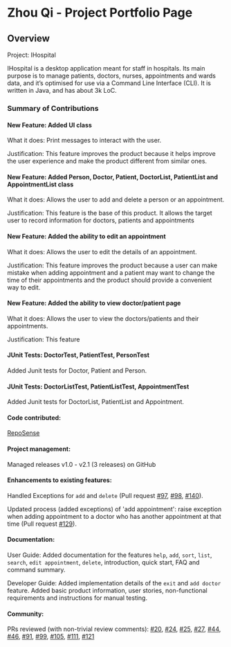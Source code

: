 # Zhou Qi - Project Portfolio Page

## Overview
Project: IHospital

IHospital is a desktop application meant for staff in hospitals.
Its main purpose is to manage patients, doctors, nurses, appointments and wards data,
and it’s optimised for use via a Command Line Interface (CLI).
It is written in Java, and has about 3k LoC.

### Summary of Contributions
#### New Feature: Added UI class
What it does: Print messages to interact with the user.

Justification: This feature improves the product because it helps improve the user 
experience and make the product different from similar ones.

#### New Feature: Added Person, Doctor, Patient, DoctorList, PatientList and AppointmentList class
What it does: Allows the user to add and delete a person or an appointment.

Justification: This feature is the base of this product. It allows the target user to record information
for doctors, patients and appointments

#### New Feature: Added the ability to edit an appointment
What it does: Allows the user to edit the details of an appointment.

Justification: This feature improves the product because a user can make mistake
when adding appointment and a patient may want to change the time of their appointments
and the product should provide a convenient way to edit.

#### New Feature: Added the ability to view doctor/patient page
What it does: Allows the user to view the doctors/patients and their appointments.

Justification: This feature

#### JUnit Tests: DoctorTest, PatientTest, PersonTest
Added Junit tests for Doctor, Patient and Person.

#### JUnit Tests: DoctorListTest, PatientListTest, AppointmentTest
Added Junit tests for DoctorList, PatientList and Appointment.

#### Code contributed:
[RepoSense](https://nus-cs2113-ay2122s2.github.io/tp-dashboard/?search=&sort=groupTitle&sortWithin=title&timeframe=commit&mergegroup=&groupSelect=groupByRepos&breakdown=true&checkedFileTypes=docs~functional-code~test-code~other&since=2022-02-18&tabOpen=true&tabType=authorship&tabAuthor=cczhouqi&tabRepo=AY2122S2-CS2113-T11-2%2Ftp%5Bmaster%5D&authorshipIsMergeGroup=false&authorshipFileTypes=docs~functional-code~test-code&authorshipIsBinaryFileTypeChecked=false)

#### Project management:
Managed releases v1.0 - v2.1 (3 releases) on GitHub

#### Enhancements to existing features:
Handled Exceptions for `add` and `delete` (Pull request [#97](https://github.com/AY2122S2-CS2113-T11-2/tp/pull/97), [#98](https://github.com/AY2122S2-CS2113-T11-2/tp/pull/98), [#140](https://github.com/AY2122S2-CS2113-T11-2/tp/pull/140)).

Updated process (added exceptions) of 'add appointment': raise exception when adding
appointment to a doctor who has another appointment at that time (Pull request [#129](https://github.com/AY2122S2-CS2113-T11-2/tp/pull/129)).

#### Documentation:
User Guide: 
Added documentation for the features `help`, `add`, `sort`, `list`, `search`, `edit appointment`, `delete`, 
introduction, quick start, FAQ and command summary.

Developer Guide:
Added implementation details of the `exit` and `add doctor` feature. Added basic product information,
user stories, non-functional requirements and instructions for manual testing.

#### Community:
PRs reviewed (with non-trivial review comments): 
[#20](https://github.com/AY2122S2-CS2113-T11-2/tp/pull/20), 
[#24](https://github.com/AY2122S2-CS2113-T11-2/tp/pull/24),
[#25](https://github.com/AY2122S2-CS2113-T11-2/tp/pull/25),
[#27](https://github.com/AY2122S2-CS2113-T11-2/tp/pull/27),
[#44](https://github.com/AY2122S2-CS2113-T11-2/tp/pull/44),
[#46](https://github.com/AY2122S2-CS2113-T11-2/tp/pull/46),
[#91](https://github.com/AY2122S2-CS2113-T11-2/tp/pull/91),
[#99](https://github.com/AY2122S2-CS2113-T11-2/tp/pull/99),
[#105](https://github.com/AY2122S2-CS2113-T11-2/tp/pull/105),
[#111](https://github.com/AY2122S2-CS2113-T11-2/tp/pull/111),
[#121](https://github.com/AY2122S2-CS2113-T11-2/tp/pull/121)
